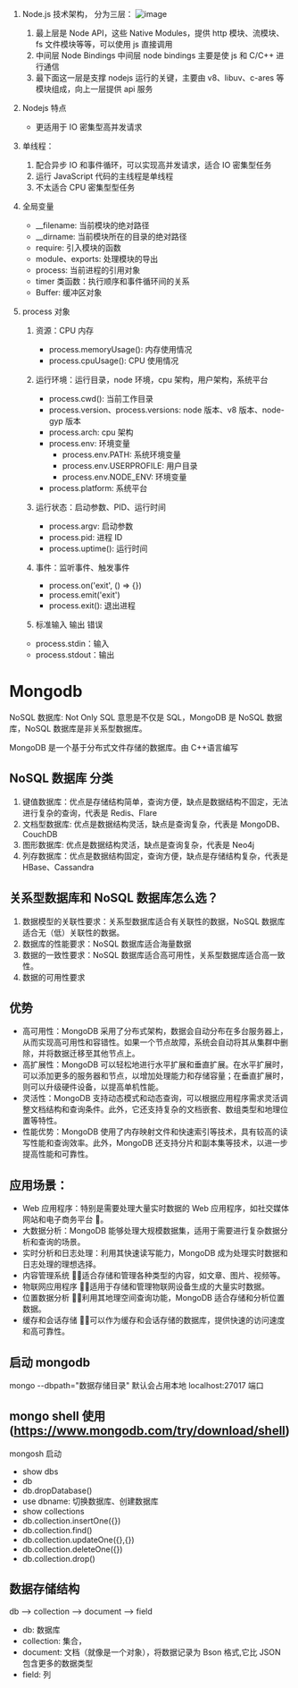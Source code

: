 1. Node.js 技术架构， 分为三层：
   ![image](/images/introduce.webp)

   1. 最上层是 Node API，这些 Native Modules，提供 http 模块、流模块、fs 文件模块等等，可以使用 js 直接调用
   2. 中间层 Node Bindings 中间层 node bindings 主要是使 js 和 C/C++ 进行通信
   3. 最下面这一层是支撑 nodejs 运行的关键，主要由 v8、libuv、c-ares 等模块组成，向上一层提供 api 服务

2. Nodejs 特点

   - 更适用于 IO 密集型高并发请求

3. 单线程：

   1. 配合异步 IO 和事件循环，可以实现高并发请求，适合 IO 密集型任务
   2. 运行 JavaScript 代码的主线程是单线程
   3. 不太适合 CPU 密集型型任务

4. 全局变量

   - \_\_filename: 当前模块的绝对路径
   - \_\_dirname: 当前模块所在的目录的绝对路径
   - require: 引入模块的函数
   - module、exports: 处理模块的导出
   - process: 当前进程的引用对象
   - timer 类函数：执行顺序和事件循环间的关系
   - Buffer: 缓冲区对象

5. process 对象

   1. 资源：CPU 内存

      - process.memoryUsage(): 内存使用情况
      - process.cpuUsage(): CPU 使用情况

   2. 运行环境：运行目录，node 环境，cpu 架构，用户架构，系统平台

      - process.cwd(): 当前工作目录
      - process.version、process.versions: node 版本、v8 版本、node-gyp 版本
      - process.arch: cpu 架构
      - process.env: 环境变量
        - process.env.PATH: 系统环境变量
        - process.env.USERPROFILE: 用户目录
        - process.env.NODE_ENV: 环境变量
      - process.platform: 系统平台

   3. 运行状态：启动参数、PID、运行时间

      - process.argv: 启动参数
      - process.pid: 进程 ID
      - process.uptime(): 运行时间

   4. 事件：监听事件、触发事件

      - process.on('exit', () => {})
      - process.emit('exit')
      - process.exit(): 退出进程

   5. 标准输入 输出 错误

   - process.stdin：输入
   - process.stdout：输出

# Mongodb

NoSQL 数据库: Not Only SQL 意思是不仅是 SQL，MongoDB 是 NoSQL 数据库，NoSQL 数据库是非关系型数据库。

MongoDB 是一个基于分布式文件存储的数据库。由 C++语言编写

## NoSQL 数据库 分类

1. 键值数据库：优点是存储结构简单，查询方便，缺点是数据结构不固定，无法进行复杂的查询，代表是 Redis、Flare
2. 文档型数据库: 优点是数据结构灵活，缺点是查询复杂，代表是 MongoDB、CouchDB
3. 图形数据库: 优点是数据结构灵活，缺点是查询复杂，代表是 Neo4j
4. 列存数据库：优点是数据结构固定，查询方便，缺点是存储结构复杂，代表是 HBase、Cassandra

## 关系型数据库和 NoSQL 数据库怎么选？

1. 数据模型的关联性要求：关系型数据库适合有关联性的数据，NoSQL 数据库适合无（低）关联性的数据。
2. 数据库的性能要求：NoSQL 数据库适合海量数据
3. 数据的一致性要求：NoSQL 数据库适合高可用性，关系型数据库适合高一致性。
4. 数据的可用性要求

## 优势

- 高可用性：MongoDB 采用了分布式架构，数据会自动分布在多台服务器上，从而实现高可用性和容错性。如果一个节点故障，系统会自动将其从集群中删除，并将数据迁移至其他节点上。
- 高扩展性：MongoDB 可以轻松地进行水平扩展和垂直扩展。在水平扩展时，可以添加更多的服务器和节点，以增加处理能力和存储容量；在垂直扩展时，则可以升级硬件设备，以提高单机性能。
- 灵活性：MongoDB 支持动态模式和动态查询，可以根据应用程序需求灵活调整文档结构和查询条件。此外，它还支持复杂的文档嵌套、数组类型和地理位置等特性。
- 性能优势：MongoDB 使用了内存映射文件和快速索引等技术，具有较高的读写性能和查询效率。此外，MongoDB 还支持分片和副本集等技术，以进一步提高性能和可靠性。

## 应用场景：

- Web 应用程序：特别是需要处理大量实时数据的 Web 应用程序，如社交媒体网站和电子商务平台 。
- 大数据分析：MongoDB 能够处理大规模数据集，适用于需要进行复杂数据分析和查询的场景。
- 实时分析和日志处理：利用其快速读写能力，MongoDB 成为处理实时数据和日志处理的理想选择。
- 内容管理系统 ：适合存储和管理各种类型的内容，如文章、图片、视频等。
- 物联网应用程序 ：适用于存储和管理物联网设备生成的大量实时数据。
- 位置数据分析 ：利用其地理空间查询功能，MongoDB 适合存储和分析位置数据。
- 缓存和会话存储 ：可以作为缓存和会话存储的数据库，提供快速的访问速度和高可靠性。

## 启动 mongodb

mongo --dbpath="数据存储目录"
默认会占用本地 localhost:27017 端口

## mongo shell 使用 (https://www.mongodb.com/try/download/shell)

mongosh 启动

- show dbs
- db
- db.dropDatabase()
- use dbname: 切换数据库、创建数据库
- show collections
- db.collection.insertOne({})
- db.collection.find()
- db.collection.updateOne({},{})
- db.collection.deleteOne({})
- db.collection.drop()

## 数据存储结构

db --> collection --> document --> field

- db: 数据库
- collection: 集合，
- document: 文档（就像是一个对象），将数据记录为 Bson 格式,它比 JSON 包含更多的数据类型
- field: 列
